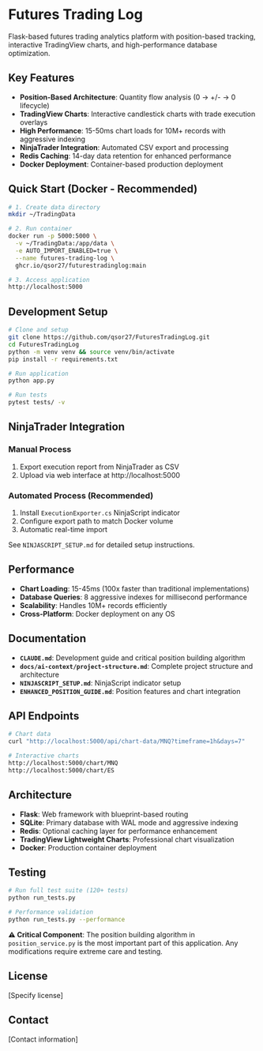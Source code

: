# Futures Trading Log

Flask-based futures trading analytics platform with position-based tracking, interactive TradingView charts, and high-performance database optimization.

## Key Features
- **Position-Based Architecture**: Quantity flow analysis (0 → +/- → 0 lifecycle)
- **TradingView Charts**: Interactive candlestick charts with trade execution overlays
- **High Performance**: 15-50ms chart loads for 10M+ records with aggressive indexing
- **NinjaTrader Integration**: Automated CSV export and processing
- **Redis Caching**: 14-day data retention for enhanced performance
- **Docker Deployment**: Container-based production deployment

## Quick Start (Docker - Recommended)

```bash
# 1. Create data directory
mkdir ~/TradingData

# 2. Run container
docker run -p 5000:5000 \
  -v ~/TradingData:/app/data \
  -e AUTO_IMPORT_ENABLED=true \
  --name futures-trading-log \
  ghcr.io/qsor27/futurestradinglog:main

# 3. Access application
http://localhost:5000
```

## Development Setup

```bash
# Clone and setup
git clone https://github.com/qsor27/FuturesTradingLog.git
cd FuturesTradingLog
python -m venv venv && source venv/bin/activate
pip install -r requirements.txt

# Run application
python app.py

# Run tests
pytest tests/ -v
```

## NinjaTrader Integration

### Manual Process
1. Export execution report from NinjaTrader as CSV
2. Upload via web interface at http://localhost:5000

### Automated Process (Recommended)
1. Install `ExecutionExporter.cs` NinjaScript indicator
2. Configure export path to match Docker volume
3. Automatic real-time import

See `NINJASCRIPT_SETUP.md` for detailed setup instructions.

## Performance
- **Chart Loading**: 15-45ms (100x faster than traditional implementations)
- **Database Queries**: 8 aggressive indexes for millisecond performance
- **Scalability**: Handles 10M+ records efficiently
- **Cross-Platform**: Docker deployment on any OS

## Documentation
- **`CLAUDE.md`**: Development guide and critical position building algorithm
- **`docs/ai-context/project-structure.md`**: Complete project structure and architecture
- **`NINJASCRIPT_SETUP.md`**: NinjaScript indicator setup
- **`ENHANCED_POSITION_GUIDE.md`**: Position features and chart integration

## API Endpoints
```bash
# Chart data
curl "http://localhost:5000/api/chart-data/MNQ?timeframe=1h&days=7"

# Interactive charts
http://localhost:5000/chart/MNQ
http://localhost:5000/chart/ES
```

## Architecture
- **Flask**: Web framework with blueprint-based routing
- **SQLite**: Primary database with WAL mode and aggressive indexing
- **Redis**: Optional caching layer for performance enhancement
- **TradingView Lightweight Charts**: Professional chart visualization
- **Docker**: Production container deployment

## Testing
```bash
# Run full test suite (120+ tests)
python run_tests.py

# Performance validation
python run_tests.py --performance
```

**⚠️ Critical Component**: The position building algorithm in `position_service.py` is the most important part of this application. Any modifications require extreme care and testing.

## License
[Specify license]

## Contact
[Contact information]